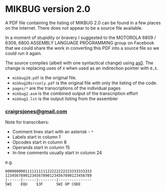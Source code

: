 # MIKBUG version 2.0

A PDF file containing the listing of MIKBUG 2.0 can be found in a few
places on the internet.  There does not appear to be a source file
available.

In a moment of stupidity or bravery I suggested to the MOTOROLA 6809 /
6309, 6800 ASSEMBLY LANGUAGE PROGRAMMING group on Facebook that we could
share the work in converting this PDF into a source file so we could run
it again.

The source compiles (albeit with one syntactical change) using
[as0](https://github.com/JimInCA/motorola-6800-assembler).  The
change is replacing uses of `X` when used as an indirection
pointer with `0,X`.

* `mikbug20.pdf` is the original file.
* `mikbug20srconly.pdf` is the original file with only the listing of the code.
* `pages/*` are the transcriptions of the individual pages
* `mikbug2.asm` is the combined output of the transcription effort
* `mikbug2.lst` is the output listing from the assembler

### craigrsjones@gmail.com

Note for transcribers:

* Comment lines start with an asterisk - `*`
* Labels start in column 1
* Opcodes start in column 8
* Operands start in column 15
* In-line comments usually start in column 24

e.g.

```
000000000111111111122222222223333333333
123456789012345678901234567890123456789
|------|------|--------|---------------
SWI    EQU    $3F      SWI OP CODE
```
